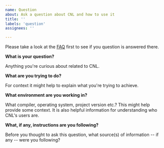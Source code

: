 ```yaml
---
name: Question
about: Ask a question about CNL and how to use it
title: ''
labels: 'question'
assignees: ''

---
```


Please take a look at the [FAQ](https://johnmcfarlane.github.io/cnl/index.html#FAQ)
first to see if you question is answered there.

**What is your question?**

Anything you're curious about related to CNL.

**What are you trying to do?**

For context it might help to explain what you're trying to achieve.

**What environment are you working in?**

What compiler, operating system, project version etc.?
This might help provide some context.
It is also helpful information for understanding who CNL's users are.

**What, if any, instructions are you following?**

Before you thought to ask this question,
what source(s) of information -- if any -- were you following?
